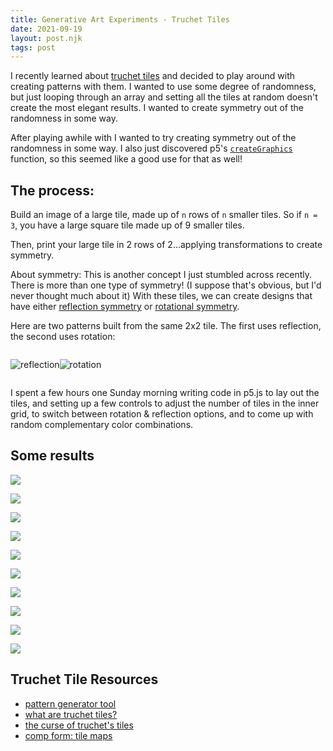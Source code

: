 ```yaml
---
title: Generative Art Experiments - Truchet Tiles
date: 2021-09-19
layout: post.njk
tags: post
---
```


I recently learned about [truchet tiles](https://en.wikipedia.org/wiki/Truchet_tiles) and decided to play around with creating patterns with them. I wanted to use some degree of randomness, but just looping through an array and setting all the tiles at random doesn't create the most elegant results. I wanted to create symmetry out of the randomness in some way.

After playing awhile with I wanted to try creating symmetry out of the randomness in some way. I also just discovered p5's [`createGraphics`](https://p5js.org/reference/#/p5/createGraphics) function, so this seemed like a good use for that as well!

## The process:

Build an image of a large tile, made up of `n` rows of `n` smaller tiles. So if `n = 3`, you have a large square tile made up of 9 smaller tiles.

Then, print your large tile in 2 rows of 2...applying transformations to create symmetry.

About symmetry: This is another concept I just stumbled across recently. There is more than one type of symmetry! (I suppose that's obvious, but I'd never thought much about it) With these tiles, we can create designs that have either [reflection symmetry](https://en.wikipedia.org/wiki/Reflection_symmetry) or [rotational symmetry](https://en.wikipedia.org/wiki/Rotational_symmetry).

Here are two patterns built from the same 2x2 tile. The first uses reflection, the second uses rotation:

<div style="display: flex;">

![reflection](/images/truchet/truchet-04.jpg)

![rotation](/images/truchet/truchet-05.jpg)

</div>

I spent a few hours one Sunday morning writing code in p5.js to lay out the tiles, and setting up a few controls to adjust the number of tiles in the inner grid, to switch between rotation & reflection options, and to come up with random complementary color combinations.

## Some results

![](/images/truchet/truchet-01.jpeg)

![](/images/truchet/truchet-02.jpeg)

![](/images/truchet/truchet-03.jpeg)

![](/images/truchet/truchet-06.jpeg)

![](/images/truchet/truchet-07.jpeg)

![](/images/truchet/truchet-08.jpeg)

![](/images/truchet/truchet-09.jpeg)

![](/images/truchet/truchet-10.jpeg)

![](/images/truchet/truchet-11.jpeg)

![](/images/truchet/truchet-12.jpeg)

## Truchet Tile Resources

-   [pattern generator tool](https://dmackinnon1.github.io/truchet/)
-   [what are truchet tiles?](https://questionsindataviz.com/2021/03/03/what-are-truchet-tiles/)
-   [the curse of truchet's tiles](http://arearugscarpet.blogspot.com/2014/04/the-curse-of-truchets-tiles.html)
-   [comp form: tile maps](https://compform.net/tiles/)
